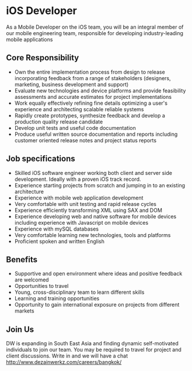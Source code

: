 # iOS Developer

As a Mobile Developer on the iOS team, you will be an integral member of our mobile engineering team, responsible for developing industry-leading mobile applications

## Core Responsibility

- Own the entire implementation process from design to release incorporating feedback from a range of stakeholders (designers, marketing, business development and support)
- Evaluate new technologies and device platforms and provide feasibility assessments and accurate estimates for project implementations
- Work equally effectively refining fine details optimizing a user's experience and architecting scalable reliable systems
- Rapidly create prototypes, synthesize feedback and develop a production quality release candidate
- Develop unit tests and useful code documentation
- Produce useful written source documentation and reports including customer oriented release notes and project status reports

## Job specifications

- Skilled iOS software engineer working both client and server side development. Ideally with a proven iOS track record.
- Experience starting projects from scratch and jumping in to an existing architecture
- Experience with mobile web application development
- Very comfortable with unit testing and rapid release cycles
- Experience efficiently transforming XML using SAX and DOM
- Experience developing web and native software for mobile devices including experience with Javascript on mobile devices
- Experience with mySQL databases
- Very comfortable learning new technologies, tools and platforms
- Proficient spoken and written English

## Benefits

- Supportive and open environment where ideas and positive feedback are welcomed
- Opportunities to travel
- Young, cross-disciplinary team to learn different skills
- Learning and training opportunities
- Opportunity to gain international exposure on projects from different markets

## Join Us

DW is expanding in South East Asia and finding dynamic self-motivated individuals to join our team. You may be required to travel for project and client discussions. Write in and we will have a chat <http://www.dezainwerkz.com/careers/bangkok/>
